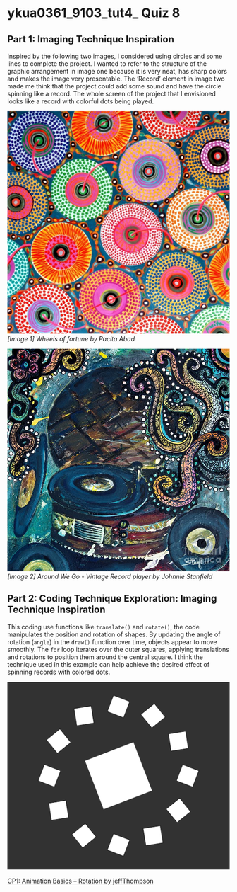 # ykua0361_9103_tut4_ Quiz 8

## Part 1: Imaging Technique Inspiration
Inspired by the following two images, I considered using circles and some lines to complete the project. I wanted to refer to the structure of the graphic arrangement in image one because it is very neat, has sharp colors and makes the image very presentable. The ‘Record’ element in image two made me think that the project could add some sound and have the circle spinning like a record. The whole screen of the project that I envisioned looks like a record with colorful dots being played.

![Pacita_Abad_Wheels_of_fortune.jpg](assets/Pacita_Abad_Wheels_of_fortune.jpg)
_[Image 1] Wheels of fortune by Pacita Abad_

![around-we-go-vintage-record-player-johnnie-stanfield.jpg](assets/around-we-go-vintage-record-player-johnnie-stanfield.jpg)
_[Image 2] Around We Go - Vintage Record player by Johnnie Stanfield_

## Part 2: Coding Technique Exploration: Imaging Technique Inspiration
This coding use functions like `translate()` and `rotate()`, the code manipulates the position and rotation of shapes. By updating the angle of rotation (`angle`) in the `draw()` function over time, objects appear to move smoothly. The `for` loop iterates over the outer squares, applying translations and rotations to position them around the central square. I think the technique used in this example can help achieve the desired effect of spinning records with colored dots.

![Pacita Abad Wheels of fortune.jpg](assets/Rotation.png)

[CP1: Animation Basics – Rotation
by jeffThompson](https://editor.p5js.org/jeffThompson/sketches/e5SmpCiCB)

